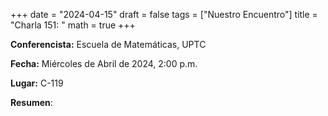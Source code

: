 +++
date  = "2024-04-15"
draft = false
tags  = ["Nuestro Encuentro"]
title = "Charla 151: "
math  = true
+++

**Conferencista:** Escuela de Matemáticas, UPTC

**Fecha:** Miércoles  de Abril de 2024, 2:00 p.m.

**Lugar:** C-119

**Resumen**: 

